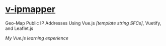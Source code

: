 # [v-ipmapper](http://v-ipmapper.ostrike.com)
Geo-Map Public IP Addresses Using Vue.js *[template string SFCs]*, Vuetify, and Leaflet.js

*My Vue.js learning experience*
